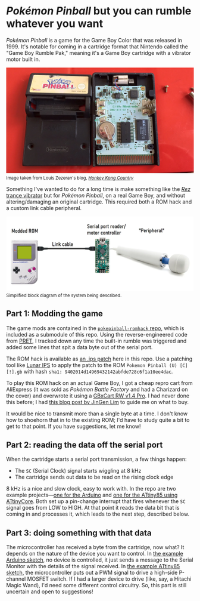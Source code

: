 # *Pokémon Pinball* but you can rumble whatever you want

*Pokémon Pinball* is a game for the Game Boy Color that was released in 1999. It's notable for coming in a cartridge format that Nintendo called the "Game Boy Rumble Pak," meaning it's a Game Boy cartridge with a vibrator motor built in.</p>

![The inside of a Pokémon Pinball cartridge](img/IMG_2298.webp)<br/>
<small>Image taken from Louis Zezeran's blog, [*Honkey Kong Country*](https://www.honkeykongcountry.ee/2016/07/25/the-inside-of-a-game-boy-color-pokemon-pinball-cart/)</small>

Something I've wanted to do for a long time is make something like the [*Rez* trance vibrator](https://www.giantbomb.com/trance-vibrator/3000-6/) but for *Pokémon Pinball*, on a real Game Boy, and without altering/damaging an original cartridge. This required both a ROM hack and a custom link cable peripheral.

![/img/diagram.webp](img/diagram.webp)<br/>
<small>Simplified block diagram of the system being described.</small>

## Part 1: Modding the game
The game mods are contained in the [`pokepinball-romhack` repo](https://github.com/heyspacebuck/pokepinball-romhack), which is included as a submodule of this repo. Using the reverse-engineered code from [PRET](https://github.com/pret/pokepinball), I tracked down any time the built-in rumble was triggered and added some lines that spit a data byte out of the serial port.

The ROM hack is available as [an .ips patch](pokepinball-serial.ips) here in this repo. Use a patching tool like <a href="https://www.romhacking.net/utilities/240/" target="_blank">Lunar IPS</a> to apply the patch to the ROM `Pokemon Pinball (U) [C][!].gb` with hash `sha1: 9402014d14969432142abfde728c6f1a10ee4dac`.

To play this ROM hack on an actual Game Boy, I got a cheap repro cart from AliExpress (it was sold as *Pokémon Battle Factory* and had a Charizard on the cover) and overwrote it using a [GBxCart RW v1.4 Pro](https://www.gbxcart.com/). I had never done this before; I had [this blog post by JinGen Lim](https://jg.sn.sg/ir/) to guide me on what to buy.

It would be nice to transmit more than a single byte at a time. I don't know how to shoehorn that in to the existing ROM; I'd have to study quite a bit to get to that point. If you have suggestions, let me know!

## Part 2: reading the data off the serial port
When the cartridge starts a serial port transmission, a few things happen:

* The `SC` (Serial Clock) signal starts wiggling at 8 kHz
* The cartridge sends out data to be read on the rising clock edge

8 kHz is a nice and slow clock, easy to work with. In the repo are two example projects—[one for the Arduino](/peripheral-arduino/) and [one for the ATtiny85 using ATtinyCore](/peripheral-attiny85/). Both set up a pin-change interrupt that fires whenever the `SC` signal goes from LOW to HIGH. At that point it reads the data bit that is coming in and processes it, which leads to the next step, described below.

## Part 3: doing something with that data
The microcontroller has received a byte from the cartridge, now what? It depends on the nature of the device you want to control. In [the example Arduino sketch](/peripheral-arduino/), no device is controlled, it just sends a message to the Serial Monitor with the details of the signal received. In [the example ATtiny85 sketch](/peripheral-attiny85/), the microcontroller puts out a PWM signal to drive a high-side P-channel MOSFET switch. If I had a larger device to drive (like, say, a Hitachi Magic Wand), I'd need some different control circuitry. So, this part is still uncertain and open to suggestions!